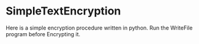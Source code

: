 # SimpleTextEncryption
Here is a simple encryption procedure written in python.
Run the WriteFile program before Encrypting it.
